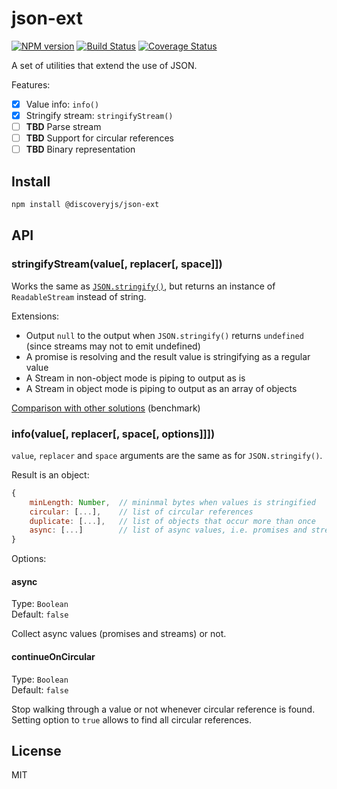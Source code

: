 # json-ext

[![NPM version](https://img.shields.io/npm/v/@discoveryjs/json-ext.svg)](https://www.npmjs.com/package/@discoveryjs/json-ext)
[![Build Status](https://travis-ci.org/discoveryjs/json-ext.svg?branch=master)](https://travis-ci.org/discoveryjs/json-ext)
[![Coverage Status](https://coveralls.io/repos/github/discoveryjs/json-ext/badge.svg?branch=master)](https://coveralls.io/github/discoveryjs/json-ext?)

A set of utilities that extend the use of JSON.

Features:

- [x] Value info: `info()`
- [x] Stringify stream: `stringifyStream()`
- [ ] **TBD** Parse stream
- [ ] **TBD** Support for circular references
- [ ] **TBD** Binary representation

## Install

```bash
npm install @discoveryjs/json-ext
```

## API

### stringifyStream(value[, replacer[, space]])

Works the same as [`JSON.stringify()`](https://developer.mozilla.org/en-US/docs/Web/JavaScript/Reference/Global_Objects/JSON/stringify), but returns an instance of `ReadableStream` instead of string.

Extensions:
- Output `null` to the output when `JSON.stringify()` returns `undefined` (since streams may not to emit undefined)
- A promise is resolving and the result value is stringifying as a regular value
- A Stream in non-object mode is piping to output as is
- A Stream in object mode is piping to output as an array of objects

[Comparison with other solutions](https://github.com/discoveryjs/json-ext/tree/master/benchmarks#stream-stringifying) (benchmark)

### info(value[, replacer[, space[, options]]])

`value`, `replacer` and `space` arguments are the same as for `JSON.stringify()`.

Result is an object:

```js
{
    minLength: Number,  // mininmal bytes when values is stringified
    circular: [...],    // list of circular references
    duplicate: [...],   // list of objects that occur more than once
    async: [...]        // list of async values, i.e. promises and streams
}
```

Options:

#### async

Type: `Boolean`  
Default: `false`

Collect async values (promises and streams) or not.

#### continueOnCircular

Type: `Boolean`  
Default: `false`

Stop walking through a value or not whenever circular reference is found. Setting option to `true` allows to find all circular references.

## License

MIT
